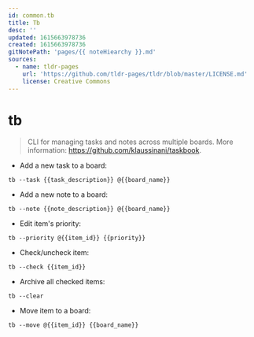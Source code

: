 ```yaml
---
id: common.tb
title: Tb
desc: ''
updated: 1615663978736
created: 1615663978736
gitNotePath: 'pages/{{ noteHiearchy }}.md'
sources:
  - name: tldr-pages
    url: 'https://github.com/tldr-pages/tldr/blob/master/LICENSE.md'
    license: Creative Commons
---
```

# tb

> CLI for managing tasks and notes across multiple boards.
> More information: <https://github.com/klaussinani/taskbook>.

- Add a new task to a board:

`tb --task {{task_description}} @{{board_name}}`

- Add a new note to a board:

`tb --note {{note_description}} @{{board_name}}`

- Edit item's priority:

`tb --priority @{{item_id}} {{priority}}`

- Check/uncheck item:

`tb --check {{item_id}}`

- Archive all checked items:

`tb --clear`

- Move item to a board:

`tb --move @{{item_id}} {{board_name}}`

